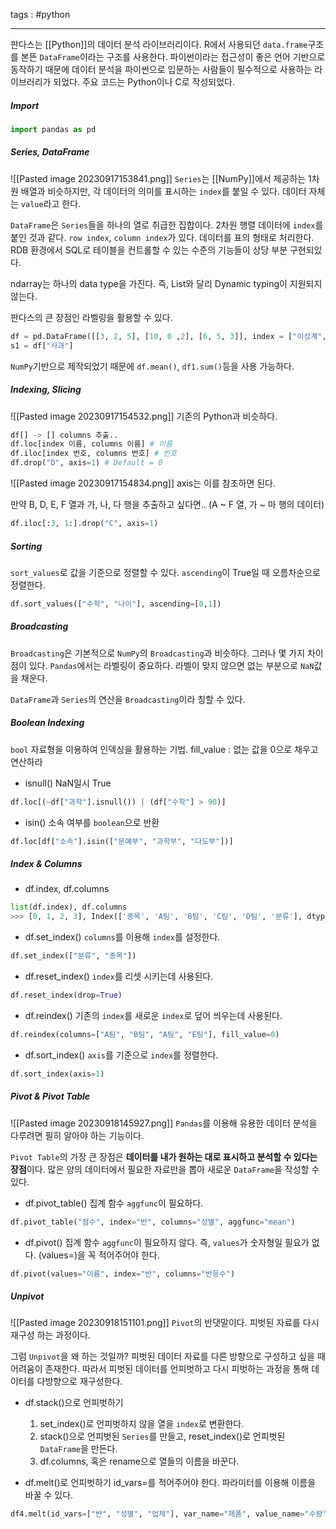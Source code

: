 tags : #python 

---

판다스는 [[Python]]의 데이터 분석 라이브러리이다. R에서 사용되던 `data.frame`구조를 본뜬 `DataFrame`이라는 구조를 사용한다. 파이썬이라는 접근성이 좋은 언어 기반으로 동작하기 때문에 데이터 분석을 파이썬으로 입문하는 사람들이 필수적으로 사용하는 라이브러리가 되었다. 주요 코드는 Python이나 C로 작성되었다.

##### Import
```python
import pandas as pd
```

##### Series, DataFrame
![[Pasted image 20230917153841.png]]
`Series`는 [[NumPy]]에서 제공하는 1차원 배열과 비슷하지만, 각 데이터의 의미를 표시하는 `index`를 붙일 수 있다. 데이터 자체는 `value`라고 한다.

`DataFrame`은 `Series`들을 하나의 열로 취급한 집합이다. 2차원 행렬 데이터에 `index`를 붙인 것과 같다. `row index`, `column index`가 있다. 데이터를 표의 형태로 처리한다. RDB 환경에서 SQL로 테이블을 컨트롤할 수 있는 수준의 기능들이 상당 부분 구현되있다.

ndarray는 하나의 data type을 가진다. 즉, List와 달리 Dynamic typing이 지원되지 않는다.

판다스의 큰 장점인 라벨링을 활용할 수 있다.

```python
df = pd.DataFrame([[3, 2, 5], [10, 0 ,2], [6, 5, 3]], index = ["이성계", "김유신", "이순신"], columns=["사과", "자두", "포도"])
s1 = df["사과"]
```

`NumPy`기반으로 제작되었기 때문에 `df.mean()`, `df1.sum()`등을 사용 가능하다.

##### Indexing, Slicing
![[Pasted image 20230917154532.png]]
기존의 Python과 비슷하다.
```python
df[] -> [] columns 추출..
df.loc[index 이름, columns 이름] # 이름
df.iloc[index 번호, columns 번호] # 번호
df.drop("D", axis=1) # Default = 0
```
![[Pasted image 20230917154834.png]]
axis는 이를 참조하면 된다.

만약 B, D, E, F 열과 가, 나, 다 행을 추출하고 싶다면.. (A ~ F 열, 가 ~ 마 행의 데이터)
```python
df.iloc[:3, 1:].drop("C", axis=1)
```

##### Sorting
`sort_values`로 값을 기준으로 정렬할 수 있다. `ascending`이 True일 때 오름차순으로 정렬한다.
```python
df.sort_values(["수학", "나이"], ascending=[0,1])
```

##### Broadcasting
`Broadcasting`은 기본적으로 `NumPy`의 `Broadcasting`과 비슷하다. 그러나 몇 가지 차이점이 있다. `Pandas`에서는 라벨링이 중요하다. 라벨이 맞지 않으면 없는 부분으로 `NaN`값을 채운다.

`DataFrame`과 `Series`의 연산을 `Broadcasting`이라 칭할 수 있다.

##### Boolean Indexing
`bool` 자료형을 이용하여 인덱싱을 활용하는 기법.
fill_value : 없는 값을 0으로 채우고 연산하라

* isnull()
	NaN일시 True
```python
df.loc[(~df["과학"].isnull()) | (df["수학"] > 90)]
```

* isin()
	소속 여부를 `boolean`으로 반환
```python
df.loc[df["소속"].isin(["문예부", "과학부", "다도부"])]
```

##### Index & Columns
* df.index, df.columns
```python
list(df.index), df.columns
>>> [0, 1, 2, 3], Index(['종목', 'A팀', 'B팀', 'C팀', 'D팀', '분류'], dtype='object')
```

* df.set_index()
	`columns`를 이용해 `index`를 설정한다.
```python
df.set_index(["분류", "종목"])
```

* df.reset_index()
	`index`를 리셋 시키는데 사용된다.
```python
df.reset_index(drop=True)
```

* df.reindex()
	기존의 `index`를 새로운 `index`로 덮어 씌우는데 사용된다.
```python
df.reindex(columns=["A팀", "B팀", "A팀", "E팀"], fill_value=0)
```

* df.sort_index()
	`axis`를 기준으로 `index`를 정렬한다.
```python
df.sort_index(axis=1)
```

##### Pivot & Pivot Table
![[Pasted image 20230918145927.png]]
`Pandas`를 이용해 유용한 데이터 분석을 다루려면 필히 알아야 하는 기능이다.

`Pivot Table`의 가장 큰 장점은 **데이터를 내가 원하는 대로 표시하고 분석할 수 있다는 장점**이다. 많은 양의 데이터에서 필요한 자료만을 뽑아 새로운 `DataFrame`을 작성할 수 있다.

* df.pivot_table()
	집계 함수 `aggfunc`이 필요하다.
```python
df.pivot_table("점수", index="반", columns="성별", aggfunc="mean")
```

* df.pivot()
	집계 함수 `aggfunc`이 필요하지 않다. 즉, `values`가 숫자형일 필요가 없다. (values=)을 꼭 적어주어야 한다.
```python
df.pivot(values="이름", index="반", columns="반등수")
```

##### Unpivot
![[Pasted image 20230918151101.png]]
`Pivot`의 반댓말이다. 피벗된 자료를 다시 재구성 하는 과정이다.

그럼 `Unpivot`을 왜 하는 것일까?
피벗된 데이터 자료를 다른 방향으로 구성하고 싶을 때 어려움이 존재한다. 따라서 피벗된 데이터를 언피벗하고 다시 피벗하는 과정을 통해 데이터를 다방향으로 재구성한다.

* df.stack()으로 언피벗하기
	1. set_index()로 언피벗하지 않을 열을 `index`로 변환한다.
	2. stack()으로 언피벗된 `Series`를 만들고, reset_index()로 언피벗된 `DataFrame`을 만든다.
	3. df.columns, 혹은 rename으로 열들의 이름을 바꾼다.

* df.melt()로 언피벗하기
	id_vars=를 적어주어야 한다. 파라미터를 이용해 이름을 바꿀 수 있다.
```python
df4.melt(id_vars=["반", "성별", "업체"], var_name="제품", value_name="수량")
```
